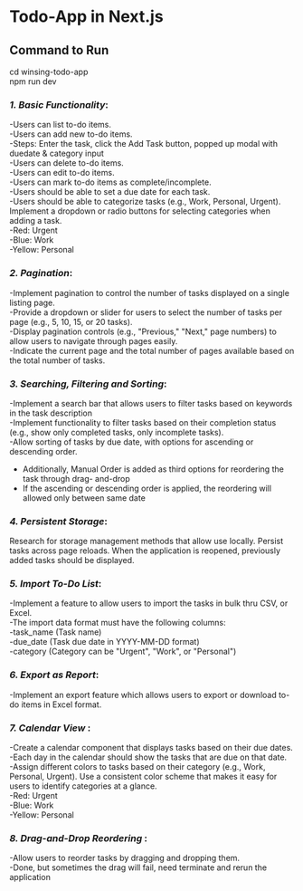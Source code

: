 # Todo-App in Next.js

## Command to Run <br>
cd winsing-todo-app <br>
npm run dev

### *1. Basic Functionality*:<br>
-Users can list to-do items.<br>
-Users can add new to-do items.<br>
  -Steps: Enter the task, click the Add Task button, popped up modal with duedate & category              input<br>
-Users can delete to-do items.<br>
-Users can edit to-do items.<br>
-Users can mark to-do items as complete/incomplete.<br>
-Users should be able to set a due date for each task.<br>
-Users should be able to categorize tasks (e.g., Work, Personal, Urgent). Implement a dropdown   or radio buttons for selecting categories when adding a task.<br>
  -Red: Urgent<br>
  -Blue: Work<br>
  -Yellow: Personal<br>

### *2. Pagination*:<br>
-Implement pagination to control the number of tasks displayed on a single listing page.<br>
-Provide a dropdown or slider for users to select the number of tasks per page (e.g., 5, 10,     15, or 20 tasks).<br>
-Display pagination controls (e.g., "Previous," "Next," page numbers) to allow users to          navigate through pages easily.<br>
-Indicate the current page and the total number of pages available based on the total number of  tasks.<br>

### *3. Searching, Filtering and Sorting*:<br>
-Implement a search bar that allows users to filter tasks based on keywords in the task description<br>
-Implement functionality to filter tasks based on their completion status (e.g., show only completed tasks, only incomplete tasks).<br>
-Allow sorting of tasks by due date, with options for ascending or descending order.<br>
  - Additionally, Manual Order is added as third options for reordering the task through drag-      and-drop<br>
  - If the ascending or descending order is applied, the reordering will allowed only between       same date<br>

### *4. Persistent Storage*:<br>
Research for storage management methods that allow use locally. Persist tasks across page reloads. When the application is reopened, previously added tasks should be displayed.

### *5. Import To-Do List*:<br>
-Implement a feature to allow users to import the tasks in bulk thru CSV, or Excel.<br>
-The import data format must have the following columns:<br>
  -task_name (Task name)<br>
  -due_date (Task due date in YYYY-MM-DD format)<br>
  -category (Category can be "Urgent", "Work", or "Personal")<br>

### *6. Export as Report*:<br>
-Implement an export feature which allows users to export or download to-do items in Excel format.

### *7. Calendar View* :<br>
-Create a calendar component that displays tasks based on their due dates.<br>
-Each day in the calendar should show the tasks that are due on that date.<br>
-Assign different colors to tasks based on their category (e.g., Work, Personal, Urgent). Use a  consistent color scheme that makes it easy for users to identify categories at a glance.<br>
  -Red: Urgent<br>
  -Blue: Work<br>
  -Yellow: Personal<br>


### *8. Drag-and-Drop Reordering* :<br>
-Allow users to reorder tasks by dragging and dropping them.<br>
-Done, but sometimes the drag will fail, need terminate and rerun the application
